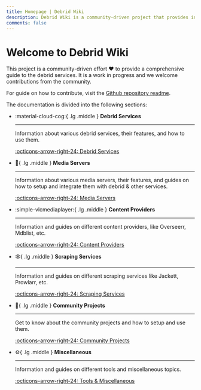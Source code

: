 ```yaml
---
title: Homepage | Debrid Wiki
description: Debrid Wiki is a community-driven project that provides information about debrid services, media servers, and other related topics.
comments: false
---
```


# Welcome to Debrid Wiki

This project is a community-driven effort :heart: to provide a comprehensive guide to the debrid services. It is a work in progress and we welcome contributions from the community.

For guide on how to contribute, visit the [Github repository readme](https://github.com/debrid/debrid-wiki?tab=readme-ov-file#contributing).

The documentation is divided into the following sections:

<div class="grid cards" markdown>

-   :material-cloud-cog:{ .lg .middle } **Debrid Services**

    ***

    Information about various debrid services, their features, and how to use them.

    [:octicons-arrow-right-24: Debrid Services](debrid/index.md)

-   :movie_camera:{ .lg .middle } **Media Servers**

    ***

    Information about various media servers, their features, and guides on how to setup and integrate them with debrid & other services.

    [:octicons-arrow-right-24: Media Servers](media/index.md)

-   :simple-vlcmediaplayer:{ .lg .middle } **Content Providers**

    ***

    Information and guides on different content providers, like Overseerr, Mdblist, etc.

    [:octicons-arrow-right-24: Content Providers](content/index.md)

-   :spider_web:{ .lg .middle } **Scraping Services**

    ***

    Information and guides on different scraping services like Jackett, Prowlarr, etc.

    [:octicons-arrow-right-24: Scraping Services](scraping/index.md)

-   :busts_in_silhouette:{ .lg .middle } **Community Projects**

    ***

    Get to know about the community projects and how to setup and use them.

    [:octicons-arrow-right-24: Community Projects](projects/index.md)

-   :gear:{ .lg .middle } **Miscellaneous**

    ***

    Information and guides on different tools and miscellaneous topics.

    [:octicons-arrow-right-24: Tools & Miscellaneous](misc/index.md)
</div>
